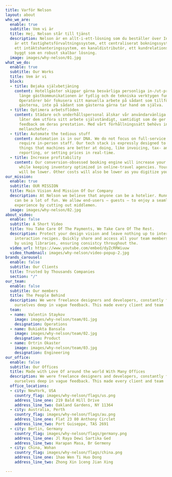 ```yaml
---
title: Varför Nelson
layout: about
who_we_are:
  enable: true
  subtitle: Vem vi är
  title: Hej, Nelson står till tjänst
  description: Nelson är en allt-i-ett-lösning som du beställer över Internet. Vi
    är ett fastighetsförvaltningssystem, ett centraliserat bokningssystem, en bokningsmotor,
    ett intäktshanteringssystem, en kanaldistributör, ett kundrelationshanteringssystem
    byggt som en robust skalbar lösning.
  image: images/why-nelson/01.jpg
what_we_do:
  enable: true
  subtitle: Our Works
  title: Vem är vi
  block:
  - title: Bejaka självbetjäning
    content: Hotellgäster skippar gärna besvärliga personliga in-/ut-processer, så
      länge gästkommunikationen är tydlig och de tekniska verktygen fungerar klockrent.
      Operatörer bör fokusera sitt manuella arbete på sådant som tillför värde för
      gästerna, inte på sådant som gästerna gärna tar hand om själva.
  - title: Optimera arbetsflöden
    content: Städare och underhållspersonal älskar vår användarvänliga mobilapp som
      låter dem utföra sitt arbete självständigt, samtidigt som de ger dem omedelbar
      feedback om deras prestation. Med vårt förhållningssätt behövs inget lager av
      mellanchefer.
  - title: Automate the tedious stuff
    content: Automation is in our DNA. We do not focus on full-service hotels that
      require in-person staff. Our tech stack is expressly designed to automate the
      things that machines are better at doing, like invoicing, tax- and other authority
      reporting, or setting prices in real-time.
  - title: Increase profitability
    content: Our conversion-obsessed booking engine will increase your direct sales,
      while keeping inventory optimized in online-travel agencies. Your sales commissions
      will be lower. Other costs will also be lower as you digitize your operations.
our_mission:
  enable: true
  subtitle: OUR MISSION
  title: Main Vision And Mission Of Our Company
  description: At Nelson we believe that anyone can be a hotelier. Running a hotel
    can be a lot of fun. We allow end-users – guests – to enjoy a seamless overnight
    experience by cutting out middlemen.
  image: images/why-nelson/02.jpg
about_video:
  enable: false
  subtitle: A Short Video
  title: You Take Care Of The Payments, We Take Care Of The Rest.
  description: Protect your design vision and leave nothing up to interpretation with
    interaction recipes. Quickly share and access all your team members interactions
    by using libraries, ensuring consistcy throughout the.
  video_url: https://www.youtube.com/embed/dyZcRRWiuuw
  video_thumbnail: images/why-nelson/video-popup-2.jpg
brands_carousel:
  enable: false
  subtitle: Our Clients
  title: Trusted by Thousands Companies
  section: "/"
our_team:
  enable: false
  subtitle: Our members
  title: The People Behind
  description: We were freelance designers and developers, constantly finding <br>
    ourselves deep in vague feedback. This made every client and team
  team:
  - name: Valentin Staykov
    image: images/why-nelson/team/01.jpg
    designation: Operations
  - name: Bukiakta Bansalo
    image: images/why-nelson/team/02.jpg
    designation: Product
  - name: Ortrin Okaster
    image: images/why-nelson/team/03.jpg
    designation: Engineering
our_office:
  enable: false
  subtitle: Our Offices
  title: Made with Love Of around the world With Many Offices
  description: We were freelance designers and developers, constantly finding <br>
    ourselves deep in vague feedback. This made every client and team
  office_locations:
  - city: NewYork, USA
    country_flag: images/why-nelson/flags/us.png
    address_line_one: 219 Bald Hill Drive
    address_line_two: Oakland Gardens, NY 11364
  - city: Australia, Perth
    country_flag: images/why-nelson/flags/au.png
    address_line_one: Flat 23 80 Anthony Circlet
    address_line_two: Port Guiseppe, TAS 2691
  - city: Berlin, Germany
    country_flag: images/why-nelson/flags/germany.png
    address_line_one: Jl Raya Dewi Sartika Ged
    address_line_two: Harapan Masa, Br Germeny
  - city: China, Wohan
    country_flag: images/why-nelson/flags/china.png
    address_line_one: 1hao Wen Ti Huo Dong
    address_line_two: Zhong Xin 1ceng Jian Xing

---
```

